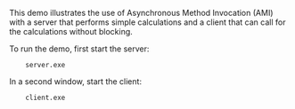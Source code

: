 This demo illustrates the use of Asynchronous Method Invocation (AMI)
with a server that performs simple calculations and a client that can
call for the calculations without blocking.

To run the demo, first start the server:

        server.exe

In a second window, start the client:

        client.exe